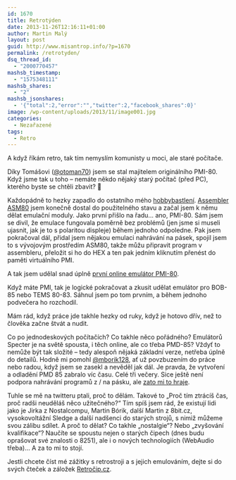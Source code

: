 ```yaml
---
id: 1670
title: Retrotýden
date: 2013-11-26T12:16:11+01:00
author: Martin Malý
layout: post
guid: http://www.misantrop.info/?p=1670
permalink: /retrotyden/
dsq_thread_id:
  - "2000770457"
mashsb_timestamp:
  - "1575348111"
mashsb_shares:
  - "2"
mashsb_jsonshares:
  - '{"total":2,"error":"","twitter":2,"facebook_shares":0}'
image: /wp-content/uploads/2013/11/image001.jpg
categories:
  - Nezařazené
tags:
  - Retro
---
```

A když říkám retro, tak tím nemyslím komunisty u moci, ale staré počítače.

<!--more-->

Díky Tomášovi ([@otoman70](http://twitter.com/otoman70)) jsem se stal majitelem originálního PMI-80. Když jsme tak u toho &#8211; nemáte někdo nějaký starý počítač (před PC), kterého byste se chtěli zbavit? 🙂

Každopádně to hezky zapadlo do ostatního mého [hobbybastlení](http://retrocip.cz/). [Assembler ASM80](http://retrocip.cz/asm80/) jsem konečně dostal do použitelného stavu a začal jsem k němu dělat emulační moduly. Jako první přišlo na řadu&#8230; ano, PMI-80. Sám jsem se divil, že emulace fungovala poměrně bez problémů (jen jsme si museli ujasnit, jak je to s polaritou displeje) během jednoho odpoledne. Pak jsem pokračoval dál, přidal jsem nějakou emulaci nahrávání na pásek, spojil jsem to s vývojovým prostředím ASM80, takže můžu připravit program v assembleru, přeložit si ho do HEX a ten pak jedním kliknutím přenést do paměti virtuálního PMI.

A tak jsem udělal snad úplně [první online emulátor PMI-80](http://retrocip.cz/hrajeme-si-s-emulatorem-pmi-80/).

Když máte PMI, tak je logické pokračovat a zkusit udělat emulátor pro BOB-85 nebo TEMS 80-83. Sáhnul jsem po tom prvním, a během jednoho podvečera ho rozchodil.

Mám rád, když práce jde takhle hezky od ruky, když je hotovo dřív, než to člověka začne štvát a nudit.

Co po jednodeskových počítačích? Co takhle něco pořádného? Emulátorů Specter je na světě spousta, i těch online, ale co třeba PMD-85? Vždyť to nemůže být tak složité &#8211; tedy alespoň nějaká základní verze, netřeba úplně do detailů. Hodně mi pomohl [@mborik128](http://twitter.com/mborik128), ať už povzbuzením do práce nebo radou, když jsem se zasekl a nevěděl jak dál. Je pravda, že vytvoření a odladění PMD 85 zabralo víc času. Celé tři večery. Sice ještě není podpora nahrávání programů z / na pásku, ale [zato mi to hraje](http://retrocip.cz/nahraj-to-znovu-same/).

Tuhle se mě na twitteru ptali, proč to dělám. Takové to &#8222;Proč tím ztrácíš čas, proč radši neuděláš něco užitečného?&#8220; Tím spíš jsem rád, že existují lidi jako je Jirka z Nostalcompu, Martin Bórik, další Martin z 8bit.cz, vysokovoltážní Sledge a další nadšenci do starých strojů, s nimiž můžeme svou zálibu sdílet. A proč to dělat? Co takhle &#8222;nostalgie&#8220;? Nebo &#8222;zvyšování kvalifikace&#8220;? Naučíte se spoustu nejen o starých čipech (dnes budu oprašovat své znalosti o 8251), ale i o nových technologiích (WebAudio třeba)&#8230; A za to mi to stojí.

Jestli chcete číst mé zážitky s retrostroji a s jejich emulováním, dejte si do svých čteček a záložek [Retročip.cz](http://retrocip.cz/).